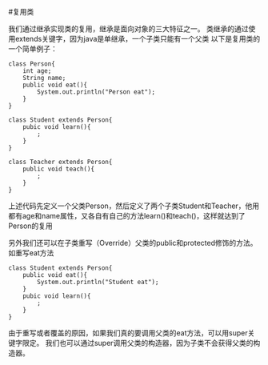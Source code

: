 #复用类

我们通过继承实现类的复用，继承是面向对象的三大特征之一。
类继承的通过使用extends关键字，因为java是单继承，一个子类只能有一个父类
以下是复用类的一个简单例子：

	class Person{
		int age;
		String name;
		public void eat(){
			System.out.println("Person eat");
		}
	}

	class Student extends Person{
		pubic void learn(){
			;
		}
	}

	class Teacher extends Person{
		public void teach(){
			;
		}
	}

上述代码先定义一个父类Person，然后定义了两个子类Student和Teacher，他用都有age和name属性，又各自有自己的方法learn()和teach()，这样就达到了Person的复用

另外我们还可以在子类重写（Override）父类的public和protected修饰的方法。如重写eat方法

	class Student extends Person{
		public void eat(){
			System.out.println("Student eat");
		}
		pubic void learn(){
			;
		}
	}

由于重写或者覆盖的原因，如果我们真的要调用父类的eat方法，可以用super关键字限定。
我们也可以通过super调用父类的构造器，因为子类不会获得父类的构造器。
